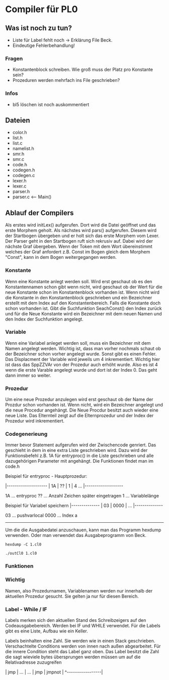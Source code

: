 # Compiler für PL0

## Was ist noch zu tun?

* Liste für Label fehlt noch -> Erklärung File Beck.
* Eindeutige Fehlerbehandlung!

### Fragen

* Konstantenblock schreiben. Wie groß muss der Platz pro Konstante sein?
* Prozeduren werden mehrfach ins File geschrieben?

### Infos

* bl5 löschen ist noch auskommentiert


## Dateien

* color.h
* list.h
* list.c
* namelist.h
* smr.h
* smr.c
* code.h
* codegen.h
* codegen.c
* lexer.h
* lexer.c
* parser.h
* parser.c <-- Main()


## Ablauf der Compilers

Als erstes wird initLex() aufgerufen. Dort wird die Datei geöffnet und das
erste Morphem geholt. Als nächstes wird pars() aufgerufen. Diesem wird
der Startbogen übergeben und er holt sich das erste Morphem vom Lexer.
Der Parser geht in den Startbogen ruft sich rekrusiv auf. Dabei wird der
nächste Graf übergeben. Wenn der Token mit dem Wort übereinstimmt 
welches der Graf anfordert z.B. Const im Bogen gleich dem Morphem 
"Const", kann in dem Bogen weitergegangen werden.

### Konstante

Wenn eine Konstante anlegt werden soll. Wird erst geschaut ob es den
Konstantennamen schon gibt wenn nicht, wird geschaut ob der Wert für die 
neue Konstante schon im Konstantenblock vorhanden ist. Wenn nicht wird 
die Konstante in den Konstantenblock geschrieben und ein Bezeichner 
erstellt mit dem Index auf den Konstantenbereich. Falls die Konstante 
doch schon vorhanden ist. Gibt die Suchfunktion SeachConst() den Index
zurück und für die Neue Konstante wird ein Bezeichner mit dem neuen 
Namen und den Index der Suchfunktion angelegt. 

### Variable

Wenn eine Variabel anleget werden soll, muss ein Bezeichner mit dem 
Namen angelegt werden. Wichtig ist, dass man vorher nochmals schaut ob 
der Bezeichner schon vorher angelegt wurde. Sonst gibt es einen Fehler.
Das Displacment der Variable wird jeweils um 4 inkrementiert. Wichtig 
hier ist dass das SppZZVAr von der Prozedur auch erhöht wurde. Also es
ist 4 wenn die erste Varable angelegt wurde und dort ist der Index 0. 
Das geht dann immer so weiter.

### Prozedur

Um eine neue Prozedur anzulegen wird erst geschaut ob der Name der 
Prozdur schon vorhanden ist. Wenn nicht, wird ein Bezeichner angelegt
und die neue Procedur angehängt. Die Neue Procdur besitzt auch wieder 
eine neue Liste. Das Elternteil zeigt auf die Elternprozedur und der 
Index der Prozedur wird inkrementiert. 

### Codegenerieung

Immer bevor Statement aufgerufen wird der Zwischencode genriert. Das 
geschieht in dem in eine extra Liste geschrieben wird. Dazu wird der 
Funktionsbefehl z.B. 1A für entryproc() in die Liste geschrieben und 
alle dazugehörigen Parameter mit angehängt. Die Funktionen findet man 
im code.h

Beispiel für entryproc - Hauptprozedur:

|--------------------
| 1A | ?? | 1 | 4 ... 
|-------------------

1A ... entryproc
?? ... Anzahl Zeichen später eingetragen
 1 ... Variablelänge

Beispiel für Variabel speichern
|--------------
| 03 | 0000 | ...
|--------------

03 ... pushvarlocal
0000 ... Index a

------

Um die die Ausgabedatei anzuschauen, kann man das Programm hexdump verwenden.
Oder man verwendet das Ausgabeprogramm von Beck. 

``` hexdump -C 1.cl0  ```

``` ./outCl0 1.cl0  ```


### Funktionen


### Wichtig

Namen, also Prozedurnamen, Variablenamen werden nur innerhalb der 
aktuellen Prozedur gesucht. Sie gelten ja nur für diesen Bereich.  

### Label - While / IF

Labels merken sich den aktuellen Stand des Schreibzeigers auf den 
Codeausgabebereich. Werden bei IF und WHILE verwendet. Für die Labels 
gibt es eine Liste, Aufbau wie ein Keller. 


Labels beinhalten eine Zahl. Sie werden wie in einen Stack geschrieben.
Verschachtelte Conditions werden von innen nach außen abgearbeitet. Für die 
innere Condition steht das Label ganz oben. Das Label besitzt die Zahl 
die sagt wieviele bytes übersprungen werden müssen um auf die Relativadresse
zuzugreifen 

| jmp | ...  | ... | jmp | jmpnot |
    ^-----------------|
























